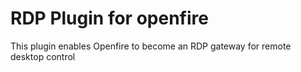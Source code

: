 # RDP Plugin for openfire

This plugin enables Openfire to become an RDP gateway for remote desktop control


